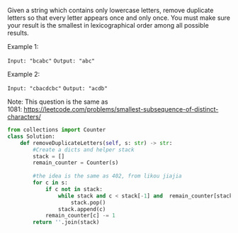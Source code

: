 Given a string which contains only lowercase letters, remove duplicate letters so that every letter appears once and only once. You must make sure your result is the smallest in lexicographical order among all possible results.

Example 1:

```Input: "bcabc"```
```Output: "abc"```

Example 2:

```Input: "cbacdcbc"```
```Output: "acdb"```

Note: This question is the same as 1081: https://leetcode.com/problems/smallest-subsequence-of-distinct-characters/

```Python
from collections import Counter
class Solution:
    def removeDuplicateLetters(self, s: str) -> str:
        #Create a dicts and helper stack
        stack = []
        remain_counter = Counter(s)
        
        #the idea is the same as 402, from likou jiajia
        for c in s:
            if c not in stack:
                while stack and c < stack[-1] and  remain_counter[stack[-1]] > 0:
                    stack.pop()
                stack.append(c)
            remain_counter[c] -= 1
        return ''.join(stack)
```
